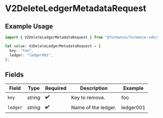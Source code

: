 # V2DeleteLedgerMetadataRequest

## Example Usage

```typescript
import { V2DeleteLedgerMetadataRequest } from "@formance/formance-sdk/sdk/models/operations";

let value: V2DeleteLedgerMetadataRequest = {
  key: "foo",
  ledger: "ledger001",
};
```

## Fields

| Field               | Type                | Required            | Description         | Example             |
| ------------------- | ------------------- | ------------------- | ------------------- | ------------------- |
| `key`               | *string*            | :heavy_check_mark:  | Key to remove.      | foo                 |
| `ledger`            | *string*            | :heavy_check_mark:  | Name of the ledger. | ledger001           |